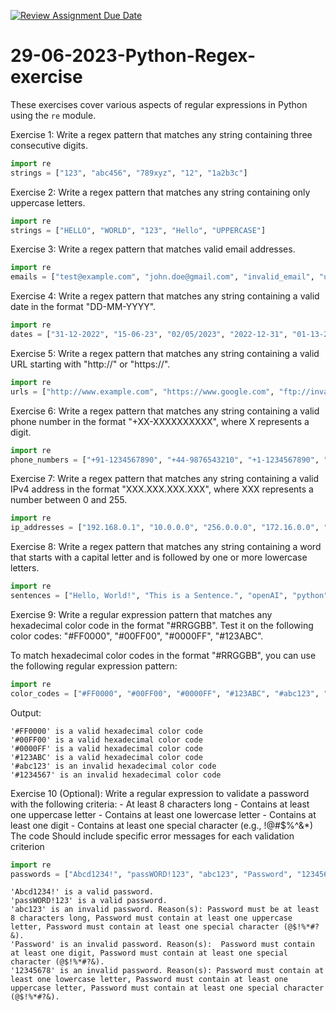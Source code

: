 [![Review Assignment Due Date](https://classroom.github.com/assets/deadline-readme-button-24ddc0f5d75046c5622901739e7c5dd533143b0c8e959d652212380cedb1ea36.svg)](https://classroom.github.com/a/RToRA2cr)
# 29-06-2023-Python-Regex-exercise

These exercises cover various aspects of regular expressions in Python using the `re` module. 

Exercise 1:
Write a regex pattern that matches any string containing three consecutive digits.
```python
import re
strings = ["123", "abc456", "789xyz", "12", "1a2b3c"]

```

Exercise 2:
Write a regex pattern that matches any string containing only uppercase letters.
```python
import re
strings = ["HELLO", "WORLD", "123", "Hello", "UPPERCASE"]

```

Exercise 3:
Write a regex pattern that matches valid email addresses.
```python
import re
emails = ["test@example.com", "john.doe@gmail.com", "invalid_email", "user@domain", "abc@123.xyz"]

```

Exercise 4:
Write a regex pattern that matches any string containing a valid date in the format "DD-MM-YYYY".
```python
import re
dates = ["31-12-2022", "15-06-23", "02/05/2023", "2022-12-31", "01-13-2023"]

```

Exercise 5:
Write a regex pattern that matches any string containing a valid URL starting with "http://" or "https://".
```python
import re
urls = ["http://www.example.com", "https://www.google.com", "ftp://invalid-url.com", "https://sub.domain.co.uk", "http://localhost"]

```

Exercise 6:
Write a regex pattern that matches any string containing a valid phone number in the format "+XX-XXXXXXXXXX", where X represents a digit.
```python
import re
phone_numbers = ["+91-1234567890", "+44-9876543210", "+1-1234567890", "+12-9876543210", "+1-1234"]

```

Exercise 7:
Write a regex pattern that matches any string containing a valid IPv4 address in the format "XXX.XXX.XXX.XXX", where XXX represents a number between 0 and 255.
```python
import re
ip_addresses = ["192.168.0.1", "10.0.0.0", "256.0.0.0", "172.16.0.0", "127.0.0.1", "0.0.0.0"]

```

Exercise 8:
Write a regex pattern that matches any string containing a word that starts with a capital letter and is followed by one or more lowercase letters.
```python
import re
sentences = ["Hello, World!", "This is a Sentence.", "openAI", "python", "One Two Three"]

```

Exercise 9:
Write a regular expression pattern that matches any hexadecimal color code in the format "#RRGGBB". Test it on the following color codes: "#FF0000", "#00FF00", "#0000FF", "#123ABC".

To match hexadecimal color codes in the format "#RRGGBB", you can use the following regular expression pattern:

```python
import re
color_codes = ["#FF0000", "#00FF00", "#0000FF", "#123ABC", "#abc123", "#1234567"]

```



Output:
```
'#FF0000' is a valid hexadecimal color code
'#00FF00' is a valid hexadecimal color code
'#0000FF' is a valid hexadecimal color code
'#123ABC' is a valid hexadecimal color code
'#abc123' is an invalid hexadecimal color code
'#1234567' is an invalid hexadecimal color code
```


Exercise 10 (Optional):
Write a regular expression to validate a password with the following criteria:
    - At least 8 characters long
    - Contains at least one uppercase letter
    - Contains at least one lowercase letter
    - Contains at least one digit
    - Contains at least one special character (e.g., !@#$%^&*)
The  code Should include specific error messages for each validation criterion
```python
import re
passwords = ["Abcd1234!", "passWORD!123", "abc123", "Password", "12345678"]
```

``` Output
'Abcd1234!' is a valid password.
'passWORD!123' is a valid password.
'abc123' is an invalid password. Reason(s): Password must be at least 8 characters long, Password must contain at least one uppercase letter, Password must contain at least one special character (@$!%*#?&).
'Password' is an invalid password. Reason(s):  Password must contain at least one digit, Password must contain at least one special character (@$!%*#?&).
'12345678' is an invalid password. Reason(s): Password must contain at least one lowercase letter, Password must contain at least one uppercase letter, Password must contain at least one special character (@$!%*#?&).

```
